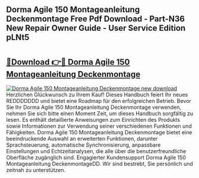 ## Dorma Agile 150 Montageanleitung Deckenmontage Free Pdf Download - Part-N36 New Repair Owner Guide - User Service Edition pLNt5

# <h2><a href="http://df8izo8.blite.top/?on=Dorma+Agile+150+Montageanleitung+Deckenmontage">🔗Download 👉🔴 Dorma Agile 150 Montageanleitung Deckenmontage</a></h2>

[![Dorma Agile 150 Montageanleitung Deckenmontage new download](https://i.imgur.com/lujVjoI.png)](http://df8izo8.blite.top/?on=Dorma+Agile+150+Montageanleitung+Deckenmontage)
Herzlichen Glückwunsch zu Ihrem Kauf! Dieses Handbuch feiert Ihr neues REDDDDDDD und bietet eine Roadmap für den erfolgreichen Betrieb. Bevor Sie Ihr Dorma Agile 150 Montageanleitung Deckenmontage verwenden, nehmen Sie sich bitte einen Moment Zeit, um dieses Handbuch sorgfältig zu lesen. Es enthält detaillierte Anweisungen zum Einrichten des Produkts sowie Informationen zur Verwendung seiner verschiedenen Funktionen und Fähigkeiten. Dorma Agile 150 Montageanleitung Deckenmontage bietet eine beeindruckende Auswahl an erweiterten Funktionen, darunter Sprachsteuerung, automatische Synchronisierung, anpassbare Einstellungen und Echtzeitanalysen, die alle über die benutzerfreundliche Oberfläche zugänglich sind. Engagierter Kundensupport Dorma Agile 150 Montageanleitung DeckenmontageDD. Wir sind bestrebt, Sie persönlich und zeitnah zu unterstützen.
